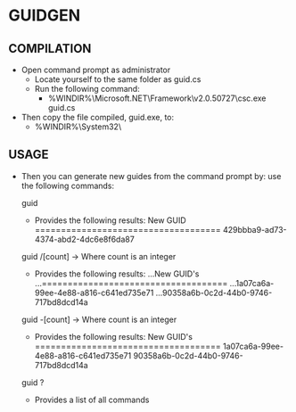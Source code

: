 ﻿# GUIDGEN

## COMPILATION
* Open command prompt as administrator
	- Locate yourself to the same folder as guid.cs
	- Run the following command:
		+ %WINDIR%\Microsoft.NET\Framework\v2.0.50727\csc.exe guid.cs 
* Then copy the file compiled, guid.exe, to:
	 - %WINDIR%\System32\
				
## USAGE				
* Then you can generate new guides from the command prompt by:
   use the following commands:
   
   guid
   
   - Provides the following results:
   New GUID
   ====================================
   429bbba9-ad73-4374-abd2-4dc6e8f6da87

   guid /[count] -> Where count is an integer
   
   - Provides the following results:
   ...New GUID's
   ...====================================
   ...1a07ca6a-99ee-4e88-a816-c641ed735e71
   ...90358a6b-0c2d-44b0-9746-717bd8dcd14a

   guid -[count] -> Where count is an integer
   
   - Provides the following results:
   New GUID's
   ====================================
   1a07ca6a-99ee-4e88-a816-c641ed735e71
   90358a6b-0c2d-44b0-9746-717bd8dcd14a
   
   guid ?
   - Provides a list of all commands

